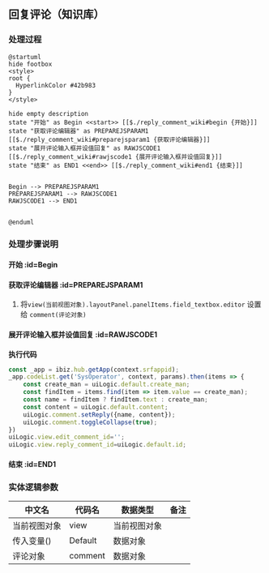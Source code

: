 ## 回复评论（知识库） <!-- {docsify-ignore-all} -->

   

### 处理过程

```plantuml
@startuml
hide footbox
<style>
root {
  HyperlinkColor #42b983
}
</style>

hide empty description
state "开始" as Begin <<start>> [[$./reply_comment_wiki#begin {开始}]]
state "获取评论编辑器" as PREPAREJSPARAM1  [[$./reply_comment_wiki#preparejsparam1 {获取评论编辑器}]]
state "展开评论输入框并设值回复" as RAWJSCODE1  [[$./reply_comment_wiki#rawjscode1 {展开评论输入框并设值回复}]]
state "结束" as END1 <<end>> [[$./reply_comment_wiki#end1 {结束}]]


Begin --> PREPAREJSPARAM1
PREPAREJSPARAM1 --> RAWJSCODE1
RAWJSCODE1 --> END1


@enduml
```


### 处理步骤说明

#### 开始 :id=Begin




#### 获取评论编辑器 :id=PREPAREJSPARAM1



1. 将`view(当前视图对象).layoutPanel.panelItems.field_textbox.editor` 设置给  `comment(评论对象)`

#### 展开评论输入框并设值回复 :id=RAWJSCODE1



<p class="panel-title"><b>执行代码</b></p>

```javascript
const _app = ibiz.hub.getApp(context.srfappid);
_app.codeList.get('SysOperator', context, params).then(items => {
	const create_man = uiLogic.default.create_man;
	const findItem = items.find(item => item.value == create_man);
	const name = findItem ? findItem.text : create_man;
	const content = uiLogic.default.content;
	uiLogic.comment.setReply({name, content});
	uiLogic.comment.toggleCollapse(true);
})
uiLogic.view.edit_comment_id='';
uiLogic.view.reply_comment_id=uiLogic.default.id;
```

#### 结束 :id=END1






### 实体逻辑参数

|    中文名   |    代码名    |  数据类型      |备注 |
| --------| --------| --------  | --------   |
|当前视图对象|view|当前视图对象||
|传入变量(<i class="fa fa-check"/></i>)|Default|数据对象||
|评论对象|comment|数据对象||
